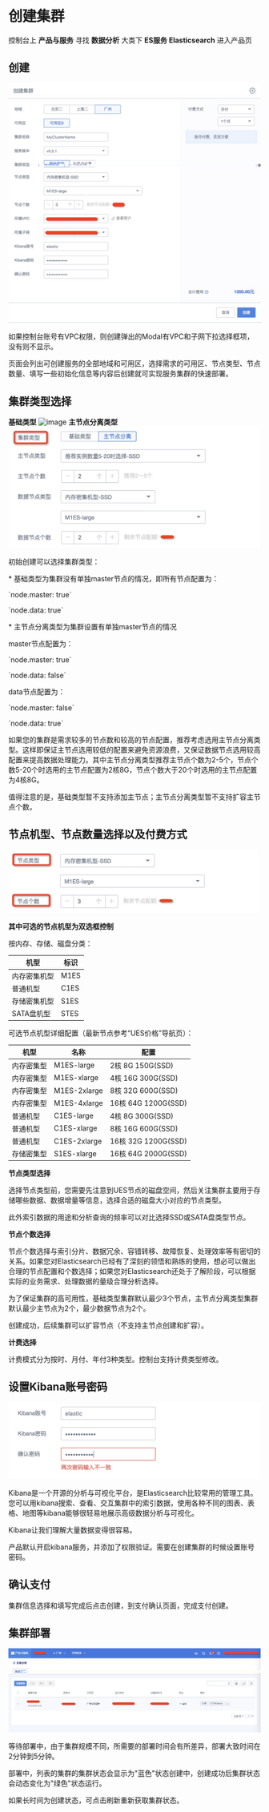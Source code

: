 # 创建集群

控制台上 **产品与服务** 寻找 **数据分析** 大类下 **ES服务 Elasticsearch** 进入产品页

## 创建

![image](/images/create_ues_1.jpg)

如果控制台账号有VPC权限，则创建弹出的Modal有VPC和子网下拉选择框项，没有则不显示。

页面会列出可创建服务的全部地域和可用区，选择需求的可用区、节点类型、节点数量、填写一些初始化信息等内容后创建就可实现服务集群的快速部署。

## 集群类型选择

**基础类型** ![image](/analysis/ues/create_clustertype_1.jpg) **主节点分离类型**
![image](/images/create_clustertype_2.jpg)

初始创建可以选择集群类型：

\* 基础类型为集群没有单独master节点的情况，即所有节点配置为：

\`node.master: true\`

\`node.data: true\`

\* 主节点分离类型为集群设置有单独master节点的情况

master节点配置为：

\`node.master: true\`

\`node.data: false\`

data节点配置为：

\`node.master: false\`

\`node.data: true\`

如果您的集群是需求较多的节点数和较高的节点配置，推荐考虑选用主节点分离类型。这样即保证主节点选用较低的配置来避免资源浪费，又保证数据节点选用较高配置来提高数据处理能力。其中主节点分离类型推荐主节点个数为2-5个，节点个数5-20个时选用的主节点配置为2核8G，节点个数大于20个时选用的主节点配置为4核8G。

值得注意的是，基础类型暂不支持添加主节点；主节点分离类型暂不支持扩容主节点个数。

## 节点机型、节点数量选择以及付费方式

![image](/images/create_node_1.jpg)

**其中可选的节点机型为双选框控制**

按内存、存储、磁盘分类：

| 机型      | 标识   |
| ------- | ---- |
| 内存密集机型  | M1ES |
| 普通机型    | C1ES |
| 存储密集机型  | S1ES |
| SATA盘机型 | STES |

可选节点机型详细配置（最新节点参考“UES价格”导航页）：

| 机型    | 名称           | 配置                 |
| ----- | ------------ | ------------------ |
| 内存密集型 | M1ES-large   | 2核 8G 150G(SSD)    |
| 内存密集型 | M1ES-xlarge  | 4核 16G 300G(SSD)   |
| 内存密集型 | M1ES-2xlarge | 8核 32G 600G(SSD)   |
| 内存密集型 | M1ES-4xlarge | 16核 64G 1200G(SSD) |
| 普通机型  | C1ES-large   | 4核 8G 300G(SSD)    |
| 普通机型  | C1ES-xlarge  | 8核 16G 600G(SSD)   |
| 普通机型  | C1ES-2xlarge | 16核 32G 1200G(SSD) |
| 存储密集型 | S1ES-xlarge  | 16核 64G 2000G(SSD) |

**节点类型选择**

选择节点类型前，您需要先注意到UES节点的磁盘空间，然后关注集群主要用于存储哪些数据、数据增量等信息，选择合适的磁盘大小对应的节点类型。

此外索引数据的用途和分析查询的频率可以对比选择SSD或SATA盘类型节点。

**节点个数选择**

节点个数选择与索引分片、数据冗余、容错转移、故障恢复、处理效率等有密切的关系。如果您对Elasticsearch已经有了深刻的领悟和熟练的使用，想必可以做出合理的节点配置和个数选择；如果您对Elasticsearch还处于了解阶段，可以根据实际的业务需求、处理数据的量级合理分析选择。

为了保证集群的高可用性，基础类型集群默认最少3个节点，主节点分离类型集群默认最少主节点为2个，最少数据节点为2个。

创建成功，后续集群可以扩容节点（不支持主节点创建和扩容）。

**计费选择**

计费模式分为按时、月付、年付3种类型。控制台支持计费类型修改。

## 设置Kibana账号密码

![image](/images/create_kibana_1.jpg)

Kibana是一个开源的分析与可视化平台，是Elasticsearch比较常用的管理工具。您可以用kibana搜索、查看、交互集群中的索引数据，使用各种不同的图表、表格、地图等kibana能够很轻易地展示高级数据分析与可视化。

Kibana让我们理解大量数据变得很容易。

产品默认开启kibana服务，并添加了权限验证。需要在创建集群的时候设置账号密码。

## 确认支付

集群信息选择和填写完成后点击创建，到支付确认页面，完成支付创建。

## 集群部署

![image](/images/create_ues_5.jpg)

等待部署中，由于集群规模不同，所需要的部署时间会有所差异，部署大致时间在2分钟到5分钟。

部署中，列表的集群的集群状态会显示为"蓝色"状态创建中，创建成功后集群状态会动态变化为"绿色"状态运行。

如果长时间为创建状态，可点击刷新重新获取集群状态。